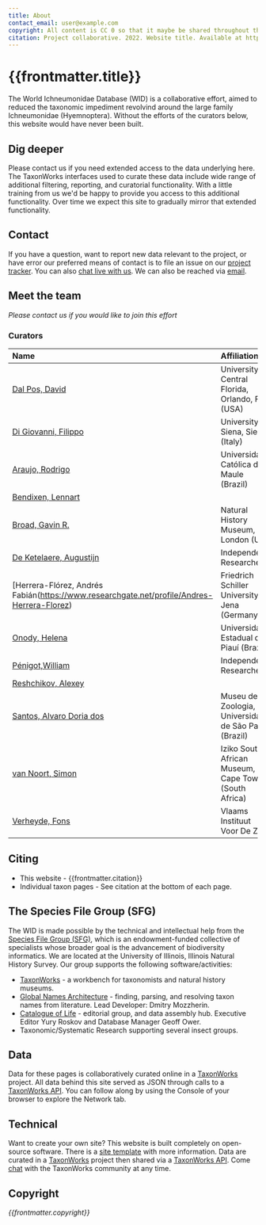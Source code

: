```yaml
---
title: About
contact_email: user@example.com
copyright: All content is CC 0 so that it maybe be shared throughout the world in places like Wikipedia.
citation: Project collaborative. 2022. Website title. Available at https://example.com. 
---
```


# {{frontmatter.title}}
The World Ichneumonidae Database (WID) is a collaborative effort, aimed to reduced the taxonomic impediment revolvind around the large family Ichneumonidae (Hyemnoptera). Without the efforts of the curators below, this website would have never been built.

## Dig deeper
Please contact us if you need extended access to the data underlying here. The TaxonWorks interfaces used to curate these data include wide range of additional filtering, reporting, and curatorial functionality. With a little training from us we'd be happy to provide you access to this additional functionality. Over time we expect this site to gradually mirror that extended functionality.

## Contact
If you have a question, want to report new data relevant to the project, or have error our preferred means of contact is to file an issue on our [project tracker](https://github.com/our/project/tracker). You can also [chat live with us](https://slackservername). We can also be reached via [email](mailto:{{frontmatter.contact_email}}).   

## Meet the team
 _Please contact us if you would like to join this effort_
### Curators
| Name                                                                             | Affiliation                                                   | Role                              | Email             | 
|:---------------------------------------------------------------------------      | :----------------------------------------------------         | :-------------------------------- | :-----------------|
|[Dal Pos, David](https://www.researchgate.net/profile/Davide-Dal-Pos-2)           | University of Central Florida, Orlando, FL (USA)              | Founder, Administrator & Curator  |daveliga@gmail.com |
|[Di Giovanni, Filippo](https://www.researchgate.net/profile/Filippo-Di-Giovanni-2)| University of Siena, Siena (Italy)                            | Administrator & Curator           |                   |
|[Araujo, Rodrigo](https://www.researchgate.net/profile/Rodrigo-Araujo-13)                  | Universidad Católica del Maule (Brazil)              | Curator                           |                   |
|[Bendixen, Lennart]()                                                                      |                                                      | Curator                           |                   | 
|[Broad, Gavin R.](https://www.researchgate.net/profile/Gavin-Broad)                        | Natural History Museum, London (UK)                  | Curator                           |                   |
|[De Ketelaere, Augustijn](https://www.researchgate.net/profile/Augustijn-De-Ketelaere)     | Independent Researcher                               | Curator                           |                   |
|[Herrera-Flórez, Andrés Fabián(https://www.researchgate.net/profile/Andres-Herrera-Florez) | Friedrich Schiller University, Jena (Germany)        | Curator                           |                   |
|[Onody, Helena](https://www.researchgate.net/profile/Helena-Onody)                         | Universidade Estadual do Piauí (Brazil)              | Curator                           |                   | 
|[Pénigot,William](https://www.researchgate.net/profile/William-Penigot)                    | Independent Researcher                               | Curator                           |                   |
|[Reshchikov, Alexey](https://www.researchgate.net/profile/Alexey-Reshchikov)               |                                                      | Curator                           |                   |  
|[Santos, Alvaro Doria dos](https://www.researchgate.net/profile/Alvaro-Santos-4)           |Museu de Zoologia, Universidade de São Paulo (Brazil) | Curator                           |                   |
|[van Noort, Simon](https://www.researchgate.net/profile/Simon-Noort)                       | Iziko South African Museum, Cape Town (South Africa) | Curator                           |                   |
|[Verheyde, Fons](https://www.researchgate.net/profile/Fons-Verheyde)                       | Vlaams Instituut Voor De Zee                         | Curator                           |                   |

## Citing
* This website - {{frontmatter.citation}}
* Individual taxon pages - See citation at the bottom of each page.  

## The Species File Group (SFG)
The WID is made possible by the technical and intellectual help from the [Species File Group (SFG)](https://speciesfilegroup.org/index.html), which is an endowment-funded collective of specialists whose broader goal is the advancement of biodiversity informatics. We are located at the University of Illinois, Illinois Natural History Survey. Our group supports the following software/activities:
- [TaxonWorks](https://taxonworks.org) - a workbench for taxonomists and natural history museums.
- [Global Names Architecture](https://globalnames.org/) - finding, parsing, and resolving taxon names from literature. Lead Developer: Dmitry Mozzherin.
- [Catalogue of Life](https://catalogueoflife.org/) - editorial group, and data assembly hub. Executive Editor Yury Roskov and Database Manager Geoff Ower.
- Taxonomic/Systematic Research supporting several insect groups.

## Data
Data for these pages is collaboratively curated online in a [TaxonWorks](https://taxonworks) project. All data behind this site served as JSON through calls to a [TaxonWorks API](https://api.taxonworks.org). You can follow along by using the Console of your browser to explore the Network tab. 

## Technical
Want to create your own site? This website is built completely on open-source software. There is a [site template](https://github.com/SpeciesFileGroup/<something>) with more information. Data are curated in a [TaxonWorks](https://taxonworks.org) project then shared via a [TaxonWorks API](https://api.taxonworks.org). Come [chat](https://gitter.im/SpeciesFileGroup/taxonworks) with the TaxonWorks community at any time.

## Copyright
_{{frontmatter.copyright}}_
